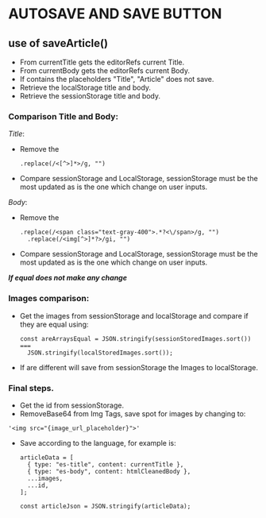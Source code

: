 # AUTOSAVE AND SAVE BUTTON

## use of saveArticle()

- From currentTitle gets the editorRefs current Title.
- From currentBody gets the editorRefs current Body.
- If contains the placeholders "Title", "Article" does not save.
- Retrieve the localStorage title and body.
- Retrieve the sessionStorage title and body.

### Comparison Title and Body:

_Title_:

- Remove the
  ```.replace(/<span class="text-gray-400">.*?</span>/g, "")
  .replace(/<[^>]*>/g, "")
  ```
- Compare sessionStorage and LocalStorage, sessionStorage must be the most updated as is the one which change on user inputs.

_Body_:

- Remove the

  ```
  .replace(/<span class="text-gray-400">.*?<\/span>/g, "")
    .replace(/<img[^>]*?>/gi, "")
  ```

- Compare sessionStorage and LocalStorage, sessionStorage must be the most updated as is the one which change on user inputs.

**_If equal does not make any change_**

### Images comparison:

- Get the images from sessionStorage and localStorage and compare if they are equal using:

  ```
  const areArraysEqual = JSON.stringify(sessionStoredImages.sort()) ===
    JSON.stringify(localStoredImages.sort());
  ```

- If are different will save from sessionStorage the Images to localStorage.

### Final steps.

- Get the id from sessionStorage.
- RemoveBase64 from Img Tags, save spot for images by changing to:

```
'<img src="{image_url_placeholder}">'
```

- Save according to the language, for example is:

  ```
  articleData = [
    { type: "es-title", content: currentTitle },
    { type: "es-body", content: htmlCleanedBody },
    ...images,
    ...id,
  ];

  const articleJson = JSON.stringify(articleData);
  ```
